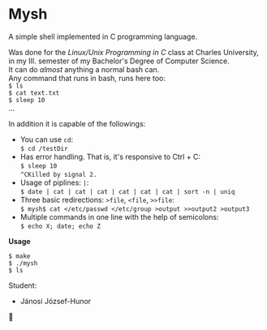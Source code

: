 # Mysh

A simple shell implemented in C programming language.

Was done for the _Linux/Unix Programming in C_ class at Charles University, in my III. semester of my Bachelor's Degree of Computer Science.\
It can do _almost_ anything a normal bash can.\
Any command that runs in bash, runs here too:\
`$ ls`\
`$ cat text.txt`\
`$ sleep 10`\
...

In addition it is capable of the followings:
- You can use `cd`:\
`$ cd /testDir`
- Has error handling. That is, it's responsive to Ctrl + C:\
`$ sleep 10`\
`^CKilled by signal 2.`
- Usage of piplines: `|`:\
`$ date | cat | cat | cat | cat | cat | cat | sort -n | uniq`
- Three basic redirections: `>file`, `<file`, `>>file`:\
`$ mysh$ cat </etc/passwd </etc/group >output >>output2 >output3`
- Multiple commands in one line with the help of semicolons:\
`$ echo X; date; echo Z`

**Usage**

`$ make`\
`$ ./mysh`\
`$ ls`

Student:
- Jánosi József-Hunor

:8ball:
